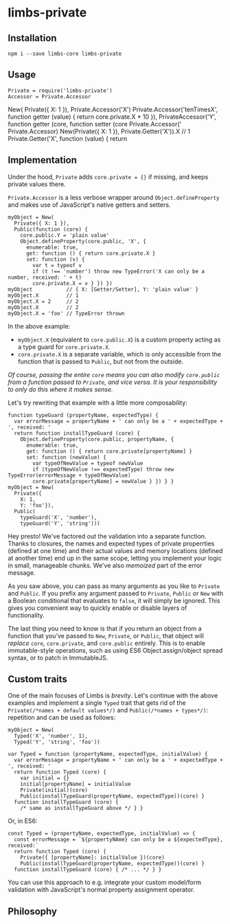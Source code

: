 # limbs-private

## Installation

```
npm i --save limbs-core limbs-private
```

## Usage

```
Private = require('limbs-private')
Accessor = Private.Accessor
```
New(
  Private({ X: 1 }),
  Private.Accessor('X')
  Private.Accessor('tenTimesX',
    function getter (value) { return core.private.X * 10 }),
  PrivateAccessor('Y',
    function getter (core, 
    function setter (core
  Private.Accessor('
  Private.Accessor)
New(Private({ X: 1 }), Private.Getter('X')).X // 1
  Private.Getter('X', function (value) { return 

## Implementation

Under the hood, `Private` adds `core.private = {}` if missing, and keeps
private values there.

`Private.Accessor` is a less verbose wrapper around `Object.defineProperty`
and makes use of JavaScript's native getters and setters.

```
myObject = New(
  Private({ X: 1 }),
  Public(function (core) {
    core.public.Y = 'plain value'
    Object.defineProperty(core.public, 'X', {
      enumerable: true,
      get: function () { return core.private.X }
      set: function (v) {
        var t = typeof v
        if (t !== 'number') throw new TypeError('X can only be a number, received: ' + t)
        core.private.X = v } }) })
myObject           // { X: [Getter/Setter], Y: 'plain value' }
myObject.X         // 1
myObject.X = 2     // 2
myObject.X         // 2
myObject.X = 'foo' // TypeError thrown
```

In the above example:
* `myObject.X` (equivalent to `core.public.X`) is a custom property acting as a
  type guard for `core.private.X`.
* `core.private.X` is a separate variable, which is only accessible from the
  function that is passed to `Public`, but not from the outside.

_Of course, passing the entire `core` means you can also modify `core.public`
from a function passed to `Private`, and vice versa. It is your responsibility
to only do this where it makes sense._

Let's try rewriting that example with a little more composability:

```
function typeGuard (propertyName, expectedType) {
  var errorMessage = propertyName + ' can only be a ' + expectedType + ', received: '
  return function installTypeGuard (core) {
    Object.defineProperty(core.public, propertyName, {
      enumerable: true,
      get: function () { return core.private[propertyName] }
      set: function (newValue) {
        var typeOfNewValue = typeof newValue
        if (typeOfNewValue !== expectedType) throw new TypeError(errorMessage + typeOfNewValue)
        core.private[propertyName] = newValue } }) } }
myObject = New(
  Private({
    X: 1,
    Y: 'foo'}),
  Public(
    typeGuard('X', 'number'),
    typeGuard('Y', 'string')))
```

Hey presto! We've factored out the validation into a separate function. Thanks
to closures, the names and expected types of private properrties (defined at
one time) and their actual values and memory locations (defined at another time)
end up in the same scope, letting you implement your logic in small, manageable
chunks. We've also _memoized_ part of the error message.

As you saw above, you can pass as many arguments as you like to `Private` and
`Public`. If you prefix any argument passed to `Private`, `Public` or `New` with
a Boolean conditional that evaluates to `false`, it will simply be ignored.
This gives you convenient way to quickly enable or disable layers of functionality.

The last thing you need to know is that if you return an object from a function
that you've passed to `New`, `Private`, or `Public`, that object will _replace_
`core`, `core.private`, and `core.public` entirely. This is to enable
immutable-style operations, such as using ES6 Object.assign/object spread
syntax, or to patch in ImmutableJS.

## Custom traits

One of the main focuses of Limbs is _brevity_. Let's continue with the above
examples and implement a single `Typed` trait that gets rid of the
`Private(/*names + default values*/)` and `Public(/*names + types*/)`:
repetition and can be used as follows:

```
myObject = New(
  Typed('X', 'number', 1),
  Typed('Y', 'string', 'foo'))
```

```
var Typed = function (propertyName, expectedType, initialValue) {
  var errorMessage = propertyName + ' can only be a ' + expectedType + ', received: '
  return function Typed (core) {
    var initial = {}
    initial[propertyName] = initialValue
    Private(initial)(core)
    Public(installTypeGuard(propertyName, expectedType))(core) }
  function installTypeGuard (core) {
    /* same as installTypeGuard above */ } }
```

Or, in ES6:

```
const Typed = (propertyName, expectedType, initialValue) => {
  const errorMessage = `${propertyNAme} can only be a ${expectedType}, received:`
  return function Typed (core) {
    Private({ [propertyName]: initialValue })(core)
    Public(installTypeGuard(propertyName, expectedType))(core) }
  function installTypeGuard (core) { /* ... */ } }
```

You can use this approach to e.g. integrate your custom model/form validation
with JavaScript's normal property assignment operator.

## Philosophy


